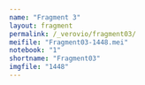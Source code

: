 ```yaml
---
name: "Fragment 3"
layout: fragment
permalink: /_verovio/fragment03/
meifile: "Fragment03-1448.mei"
notebook: "1"
shortname: "Fragment03"
imgfile: "1448"
---
```

